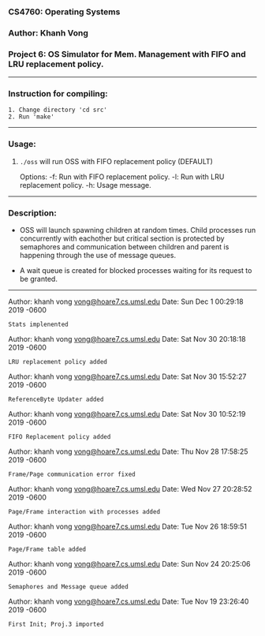 ### CS4760:		Operating Systems
### Author:		Khanh Vong
### Project 6:	OS Simulator for Mem. Management with FIFO and LRU replacement policy.

-------------------------------------------------------------------------------

### Instruction for compiling:

	1. Change directory 'cd src'
	2. Run 'make'

-------------------------------------------------------------------------------

### Usage:
1. `./oss` will run OSS with FIFO replacement policy (DEFAULT)

    Options:
        -f: Run with FIFO replacement policy.
        -l: Run with LRU replacement policy.
        -h: Usage message.

-------------------------------------------------------------------------------

### Description:
- OSS will launch spawning children at random times. Child processes run concurrently with eachother but critical section is protected by semaphores and communication between children and parent is happening through the use of message queues.

- A wait queue is created for blocked processes waiting for its request to be granted.

-------------------------------------------------------------------------------

Author: khanh vong <vong@hoare7.cs.umsl.edu>
Date:   Sun Dec 1 00:29:18 2019 -0600

    Stats implenented

Author: khanh vong <vong@hoare7.cs.umsl.edu>
Date:   Sat Nov 30 20:18:18 2019 -0600

    LRU replacement policy added

Author: khanh vong <vong@hoare7.cs.umsl.edu>
Date:   Sat Nov 30 15:52:27 2019 -0600

    ReferenceByte Updater added

Author: khanh vong <vong@hoare7.cs.umsl.edu>
Date:   Sat Nov 30 10:52:19 2019 -0600

    FIFO Replacement policy added

Author: khanh vong <vong@hoare7.cs.umsl.edu>
Date:   Thu Nov 28 17:58:25 2019 -0600

    Frame/Page communication error fixed

Author: khanh vong <vong@hoare7.cs.umsl.edu>
Date:   Wed Nov 27 20:28:52 2019 -0600

    Page/Frame interaction with processes added

Author: khanh vong <vong@hoare7.cs.umsl.edu>
Date:   Tue Nov 26 18:59:51 2019 -0600

    Page/Frame table added

Author: khanh vong <vong@hoare7.cs.umsl.edu>
Date:   Sun Nov 24 20:25:06 2019 -0600

    Semaphores and Message queue added

Author: khanh vong <vong@hoare7.cs.umsl.edu>
Date:   Tue Nov 19 23:26:40 2019 -0600

    First Init; Proj.3 imported
